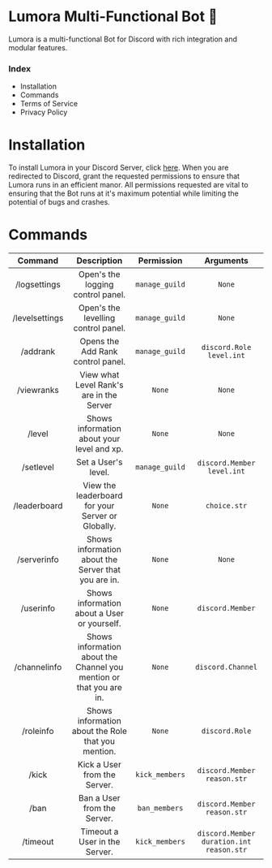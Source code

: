 # Lumora Multi-Functional Bot 🌠
Lumora is a multi-functional Bot for Discord with rich integration and modular features.
### Index
- Installation
- Commands
- Terms of Service
- Privacy Policy
# Installation
To install Lumora in your Discord Server, click [here](https://discord.com/oauth2/authorize?client_id=1325554551176298526&permissions=1239568215158&integration_type=0&scope=bot). When you are redirected to Discord, grant the requested permissions to ensure that Lumora runs in an efficient manor. All permissions requested are vital to ensuring that the Bot runs at it's maximum potential while limiting the potential of bugs and crashes.
# Commands
| Command | Description | Permission | Arguments |
|     :---:    |     :---:      |     :---:     |     :---:     |
| /logsettings   | Open's the logging control panel.    | `manage_guild`    | `None` |
| /levelsettings     | Open's the levelling control panel.       | `manage_guild`      | `None` |
| /addrank     | Opens the Add Rank control panel.       | `manage_guild`      | `discord.Role` `level.int`|
| /viewranks     | View what Level Rank's are in the Server      | `None`      | `None` |
| /level     | Shows information about your level and xp.       | `None`      | `None` |
| /setlevel     | Set a User's level.       | `manage_guild`      | `discord.Member` `level.int` |
| /leaderboard     | View the leaderboard for your Server or Globally.      | `None`      | `choice.str` |
| /serverinfo     | Shows information about the Server that you are in.       | `None`      | `None` |
| /userinfo     | Shows information about a User or yourself.       | `None`      | `discord.Member` |
| /channelinfo     | Shows information about the Channel you mention or that you are in.       | `None`      | `discord.Channel` |
| /roleinfo     | Shows information about the Role that you mention.       | `None`      | `discord.Role` |
| /kick     | Kick a User from the Server.       | `kick_members`      | `discord.Member` `reason.str` |
| /ban     | Ban a User from the Server.       | `ban_members`      | `discord.Member` `reason.str` |
| /timeout     | Timeout a User in the Server.       | `kick_members`      | `discord.Member` `duration.int` `reason.str` |
